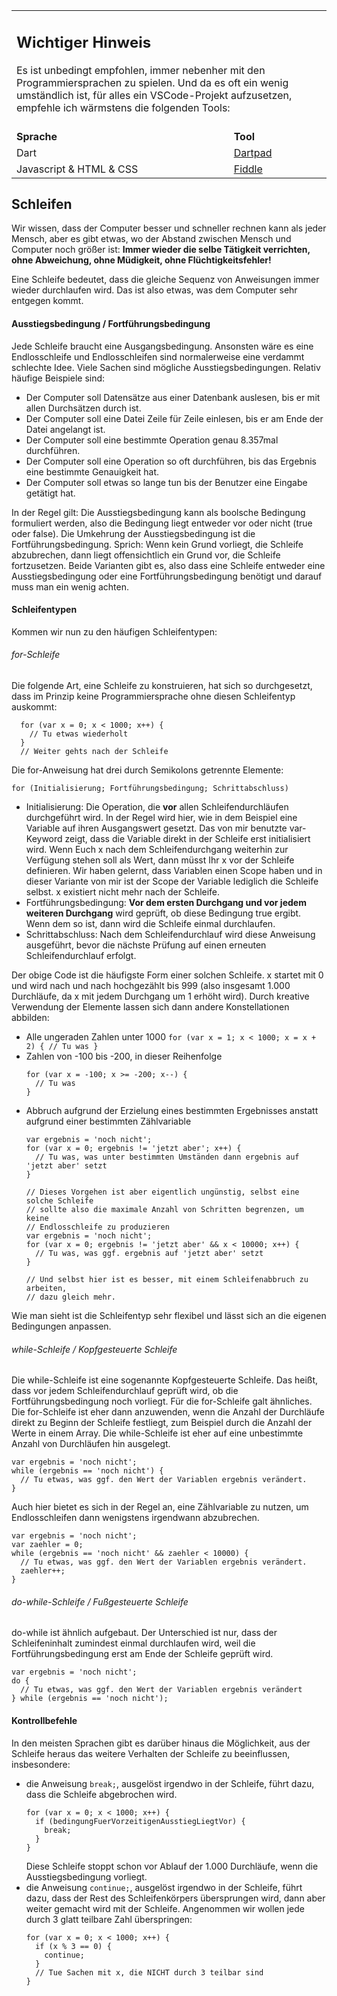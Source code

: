 <table>
  <tr>
    <td colspan="2">
      <h2>Wichtiger Hinweis</h2>
        Es ist unbedingt empfohlen, immer nebenher mit den Programmiersprachen zu spielen. Und da es oft ein wenig umständlich ist, 
        für alles ein VSCode-Projekt aufzusetzen, empfehle ich wärmstens die folgenden Tools:<br/><br/>
    </td>
  </tr>
  <tr>
    <td>
      <strong>Sprache</strong>
    </td>
    <td>
      <strong>Tool</strong>
    </td>
  </tr>
  <tr>
    <td>
      Dart
    </td>
    <td>
      <a href="https://dartpad.dev/">Dartpad</a>
    </td>
  </tr>
  <tr>
    <td>
      Javascript & HTML & CSS
    </td>
    <td>
      <a href="https://jsfiddle.net/">Fiddle</a>
    </td>
  </tr>
</table>

## Schleifen
Wir wissen, dass der Computer besser und schneller rechnen kann als jeder Mensch, 
aber es gibt etwas, wo der Abstand zwischen Mensch und Computer noch größer ist: 
**Immer wieder die selbe Tätigkeit verrichten, ohne Abweichung, ohne Müdigkeit, 
ohne Flüchtigkeitsfehler!**

Eine Schleife bedeutet, dass die gleiche Sequenz von Anweisungen immer wieder 
durchlaufen wird. Das ist also etwas, was dem Computer sehr entgegen kommt.

#### Ausstiegsbedingung / Fortführungsbedingung

Jede Schleife braucht eine Ausgangsbedingung. Ansonsten wäre es eine Endlosschleife 
und Endlosschleifen sind normalerweise eine verdammt schlechte Idee. Viele Sachen 
sind mögliche Ausstiegsbedingungen. Relativ häufige Beispiele sind:
- Der Computer soll Datensätze aus einer Datenbank auslesen, bis er mit allen 
Durchsätzen durch ist.
- Der Computer soll eine Datei Zeile für Zeile einlesen, bis er am Ende der 
Datei angelangt ist.
- Der Computer soll eine bestimmte Operation genau 8.357mal durchführen.
- Der Computer soll eine Operation so oft durchführen, bis das Ergebnis eine 
bestimmte Genauigkeit hat.
- Der Computer soll etwas so lange tun bis der Benutzer eine Eingabe getätigt hat.

In der Regel gilt: Die Ausstiegsbedingung kann als boolsche Bedingung formuliert 
werden, also die Bedingung liegt entweder vor oder nicht (true oder false). 
Die Umkehrung der Ausstiegsbedingung ist die Fortführungsbedingung. Sprich: Wenn 
kein Grund vorliegt, die Schleife abzubrechen, dann liegt offensichtlich ein 
Grund vor, die Schleife fortzusetzen. Beide Varianten gibt es, also dass eine 
Schleife entweder eine Ausstiegsbedingung oder eine Fortführungsbedingung 
benötigt und darauf muss man ein wenig achten.

#### Schleifentypen

Kommen wir nun zu den häufigen Schleifentypen:

###### for-Schleife

Die folgende Art, eine Schleife zu konstruieren, hat sich so durchgesetzt, dass 
im Prinzip keine Programmiersprache ohne diesen Schleifentyp auskommt:

```
  for (var x = 0; x < 1000; x++) {
    // Tu etwas wiederholt
  }
  // Weiter gehts nach der Schleife
```

Die for-Anweisung hat drei durch Semikolons getrennte Elemente:
  ```
  for (Initialisierung; Fortführungsbedingung; Schrittabschluss)
  ```
  - Initialisierung: Die Operation, die **vor** allen Schleifendurchläufen 
  durchgeführt wird. In der Regel wird hier, wie in dem Beispiel eine Variable 
  auf ihren Ausgangswert gesetzt. Das von mir benutzte var-Keyword zeigt, dass 
  die Variable direkt in der Schleife erst initialisiert wird. Wenn Euch x nach 
  dem Schleifendurchgang weiterhin zur Verfügung stehen soll als Wert, dann 
  müsst Ihr x vor der Schleife definieren. Wir haben gelernt, dass Variablen 
  einen Scope haben und in dieser Variante von mir ist der Scope der Variable 
  lediglich die Schleife selbst. x existiert nicht mehr nach der Schleife.
  - Fortführungsbedingung: **Vor dem ersten Durchgang und vor jedem weiteren 
  Durchgang** wird geprüft, ob diese Bedingung true ergibt. Wenn dem so ist, 
  dann wird die Schleife einmal durchlaufen.
  - Schrittabschluss: Nach dem Schleifendurchlauf wird diese Anweisung ausgeführt, 
  bevor die nächste Prüfung auf einen erneuten Schleifendurchlauf erfolgt.

  Der obige Code ist die häufigste Form einer solchen Schleife. x startet mit 0 
  und wird nach und nach hochgezählt bis 999 (also insgesamt 1.000 Durchläufe, da 
  x mit jedem Durchgang um 1 erhöht wird). Durch kreative Verwendung der Elemente 
  lassen sich dann andere Konstellationen abbilden:
  -  Alle ungeraden Zahlen unter 1000
    ```
    for (var x = 1; x < 1000; x = x + 2) {
      // Tu was
    }
    ```
  - Zahlen von -100 bis -200, in dieser Reihenfolge
    ```
    for (var x = -100; x >= -200; x--) {
      // Tu was
    }
    ```
  - Abbruch aufgrund der Erzielung eines bestimmten Ergebnisses anstatt aufgrund 
  einer bestimmten Zählvariable
    ```
    var ergebnis = 'noch nicht';
    for (var x = 0; ergebnis != 'jetzt aber'; x++) {
      // Tu was, was unter bestimmten Umständen dann ergebnis auf 'jetzt aber' setzt
    }

    // Dieses Vorgehen ist aber eigentlich ungünstig, selbst eine solche Schleife 
    // sollte also die maximale Anzahl von Schritten begrenzen, um keine 
    // Endlosschleife zu produzieren
    var ergebnis = 'noch nicht';
    for (var x = 0; ergebnis != 'jetzt aber' && x < 10000; x++) {
      // Tu was, was ggf. ergebnis auf 'jetzt aber' setzt
    }

    // Und selbst hier ist es besser, mit einem Schleifenabbruch zu arbeiten, 
    // dazu gleich mehr.
    ```
Wie man sieht ist die Schleifentyp sehr flexibel und lässt sich an die eigenen 
Bedingungen anpassen.

###### while-Schleife / Kopfgesteuerte Schleife

Die while-Schleife ist eine sogenannte Kopfgesteuerte Schleife. Das heißt, dass 
vor jedem Schleifendurchlauf geprüft wird, ob die Fortführungsbedingung noch 
vorliegt. Für die for-Schleife galt ähnliches.  Die for-Schleife ist eher dann 
anzuwenden, wenn die Anzahl der Durchläufe direkt zu Beginn der Schleife festliegt, 
zum Beispiel durch die Anzahl der Werte in einem Array. Die while-Schleife ist 
eher auf eine unbestimmte Anzahl von Durchläufen hin ausgelegt.

```
var ergebnis = 'noch nicht';
while (ergebnis == 'noch nicht') {
  // Tu etwas, was ggf. den Wert der Variablen ergebnis verändert.
}
```

Auch hier bietet es sich in der Regel an, eine Zählvariable zu nutzen, um 
Endlosschleifen dann wenigstens irgendwann abzubrechen.

```
var ergebnis = 'noch nicht';
var zaehler = 0;
while (ergebnis == 'noch nicht' && zaehler < 10000) {
  // Tu etwas, was ggf. den Wert der Variablen ergebnis verändert.
  zaehler++;
}
```

###### do-while-Schleife / Fußgesteuerte Schleife

do-while ist ähnlich aufgebaut. Der Unterschied ist nur, dass der Schleifeninhalt 
zumindest einmal durchlaufen wird, weil die Fortführungsbedingung erst am Ende 
der Schleife geprüft wird.

```
var ergebnis = 'noch nicht';
do {
  // Tu etwas, was ggf. den Wert der Variablen ergebnis verändert
} while (ergebnis == 'noch nicht');
```

#### Kontrollbefehle

In den meisten Sprachen gibt es darüber hinaus die Möglichkeit, aus der Schleife 
heraus das weitere Verhalten der Schleife zu beeinflussen, insbesondere:
- die Anweisung `break;`, ausgelöst irgendwo in der Schleife, führt dazu, dass 
die Schleife abgebrochen wird.
  ```
  for (var x = 0; x < 1000; x++) {
    if (bedingungFuerVorzeitigenAusstiegLiegtVor) {
      break;
    }
  }
  ```
  Diese Schleife stoppt schon vor Ablauf der 1.000 Durchläufe, wenn die 
  Ausstiegsbedingung vorliegt.
- die Anweisung `continue;`, ausgelöst irgendwo in der Schleife, führt dazu, dass 
der Rest des Schleifenkörpers übersprungen wird, dann aber weiter gemacht wird 
mit der Schleife. Angenommen wir wollen jede durch 3 glatt teilbare Zahl überspringen:
  ```
  for (var x = 0; x < 1000; x++) {
    if (x % 3 == 0) {
      continue;
    }
    // Tue Sachen mit x, die NICHT durch 3 teilbar sind
  }
  ```

